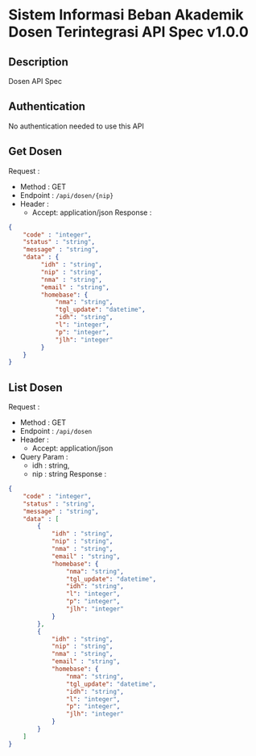 # Sistem Informasi Beban Akademik Dosen Terintegrasi API Spec v1.0.0 

## Description
Dosen API Spec

## Authentication
No authentication needed to use this API

## Get Dosen
Request :
- Method : GET
- Endpoint : `/api/dosen/{nip}`
- Header :
    - Accept: application/json
Response :

```json 
{
    "code" : "integer",
    "status" : "string",
    "message" : "string",
    "data" : {
         "idh" : "string",
         "nip" : "string",
         "nma" : "string",
         "email" : "string",
         "homebase": {
             "nma": "string",
             "tgl_update": "datetime",
             "idh": "string",
             "l": "integer",
             "p": "integer",
             "jlh": "integer"
         }
    }
}
```

## List Dosen
Request :
- Method : GET
- Endpoint : `/api/dosen`
- Header :
    - Accept: application/json
- Query Param :
    - idh : string,
    - nip : string
Response :

```json 
{
    "code" : "integer",
    "status" : "string",
    "message" : "string",
    "data" : [
        {
            "idh" : "string",
            "nip" : "string",
            "nma" : "string",
            "email" : "string",
            "homebase": {
                "nma": "string",
                "tgl_update": "datetime",
                "idh": "string",
                "l": "integer",
                "p": "integer",
                "jlh": "integer"
            }
        },
        {
            "idh" : "string",
            "nip" : "string",
            "nma" : "string",
            "email" : "string",
            "homebase": {
                "nma": "string",
                "tgl_update": "datetime",
                "idh": "string",
                "l": "integer",
                "p": "integer",
                "jlh": "integer"
            }
        }
    ]
}
```